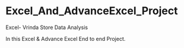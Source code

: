 # Excel_And_AdvanceExcel_Project

Excel- Vrinda Store Data Analysis

In this Excel & Advance Excel End to end Project.
